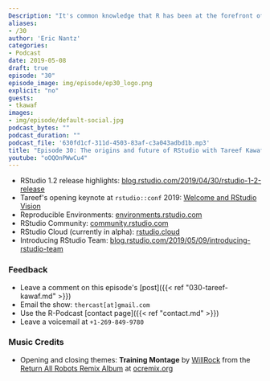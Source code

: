```yaml
---
Description: "It's common knowledge that R has been at the forefront of leading innovation in statistics and data science. But one area that's not commonly discussed is how to build a successful business around R and open-source?  In episode 30 of the R-Podcast, I am very excited to be joined by RStudio president Tareef Kawaf!  We cover a wide variety of topics including his journey to RStudio, building a robust organization structure, and how an open-core model drives RStudio's vision for the present and future.  Plus you'll hear how Tareef became the 'T-Test' within RStudio and how he earned the moniker of Mr. Shiny!" 
aliases:
- /30
author: 'Eric Nantz'
categories:
- Podcast
date: 2019-05-08
draft: true
episode: "30"
episode_image: img/episode/ep30_logo.png
explicit: "no"
guests:
- tkawaf
images:
- img/episode/default-social.jpg
podcast_bytes: ""
podcast_duration: ""
podcast_file: '630fd1cf-311d-4503-83af-c3a043adbd1b.mp3'
title: "Episode 30: The origins and future of RStudio with Tareef Kawaf"
youtube: "oOQOnPWwCu4"
---
```


* RStudio 1.2 release highlights: [blog.rstudio.com/2019/04/30/rstudio-1-2-release](https://blog.rstudio.com/2019/04/30/rstudio-1-2-release/)
* Tareef's opening keynote at `rstudio::conf` 2019: [Welcome and RStudio Vision](https://resources.rstudio.com/rstudio-conf-2019/opening-keynote-tareef-kawaf)
* Reproducible Environments: [environments.rstudio.com](https://environments.rstudio.com/)
* RStudio Community: [community.rstudio.com](https://community.rstudio.com/)
* RStudio Cloud (currently in alpha): [rstudio.cloud](https://rstudio.cloud/)
* Introducing RStudio Team: [blog.rstudio.com/2019/05/09/introducing-rstudio-team](https://blog.rstudio.com/2019/05/09/introducing-rstudio-team/)


### Feedback

- Leave a comment on this episode's [post]({{< ref "030-tareef-kawaf.md" >}})
- Email the show: `thercast[at]gmail.com`
- Use the R-Podcast [contact page]({{< ref "contact.md" >}})
- Leave a voicemail at `+1-269-849-9780`

### Music Credits

- Opening and closing themes: __Training Montage__ by [WillRock](http://ocremix.org/artist/5043/willrock)  from the [Return All Robots Remix Album](http://ocremix.org/events/returnallrobots/) at [ocremix.org](http://ocremix.org/)
